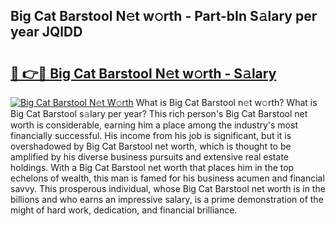 ## Big Cat Barstool N𝚎t w𝚘rth - Part-bIn S𝚊lary per year JQlDD

# <h2><a href="http://gc21qtl.nevu.top/?p=Big+Cat+Barstool">🔗 👉🔴 Big Cat Barstool N𝚎t w𝚘rth - S𝚊lary</a></h2>

[![Big Cat Barstool N𝚎t W𝚘rth](https://i.imgur.com/Oavwk0R.jpeg)](http://gc21qtl.nevu.top/?p=Big+Cat+Barstool)
What is Big Cat Barstool n𝚎t w𝚘rth? What is Big Cat Barstool s𝚊lary per year?
This rich person's Big Cat Barstool net worth is considerable, earning him a place among the industry's most financially successful. His income from his job is significant, but it is overshadowed by Big Cat Barstool net worth, which is thought to be amplified by his diverse business pursuits and extensive real estate holdings. With a Big Cat Barstool net worth that places him in the top echelons of wealth, this man is famed for his business acumen and financial savvy. This prosperous individual, whose Big Cat Barstool net worth is in the billions and who earns an impressive salary, is a prime demonstration of the might of hard work, dedication, and financial brilliance.
